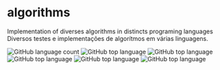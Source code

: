 # algorithms

Implementation of diverses algorithms in distincts programing languages
Diversos testes e implementações de algorítmos em várias linguagens.


![GitHub language count](https://img.shields.io/github/languages/count/GustavoAdolfo/algorithms?style=plastic)
![GitHub top language](https://img.shields.io/github/languages/top/GustavoAdolfo/algorithms?style=plastic)
![GitHub top language](https://img.shields.io/github/repo-size/GustavoAdolfo/algorithms?style=plastic)
![GitHub top language](https://img.shields.io/github/last-commit/GustavoAdolfo/algorithms?style=plastic)
![GitHub top language](https://img.shields.io/badge/made%20by-GustavoAdolfo-%20?style=plastic)
![GitHub top language](https://img.shields.io/github/license/GustavoAdolfo/algorithms?style=plastic)
